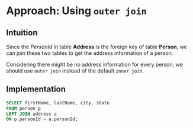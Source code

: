 # Approach: Using `outer join`

## Intuition

Since the _PersonId_ in table **Address** is the foreign key of table **Person**, we can join these two tables to get the address information of a person.

Considering there might be no address information for every person, we should use `outer join` instead of the default `inner join`.

## Implementation

```sql
SELECT firstName, lastName, city, state
FROM person p
LEFT JOIN address a
ON p.personId = a.personId;
```
